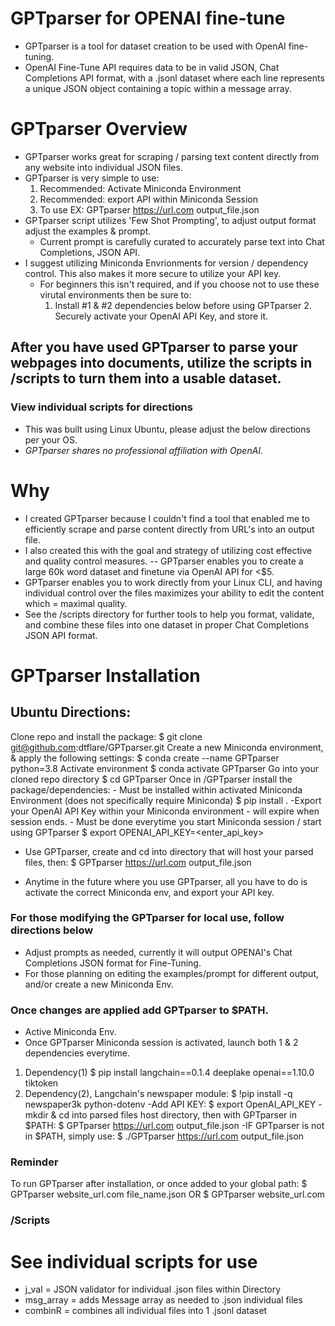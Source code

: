 # GPTparser for OPENAI fine-tune #
- GPTparser is a tool for dataset creation to be used with OpenAI fine-tuning.
- OpenAI Fine-Tune API requires data to be in valid JSON, Chat Completions API format, with a .jsonl dataset where each line represents a unique JSON object containing a topic within a message array.

# GPTparser Overview #
- GPTparser works great for scraping / parsing text content directly from any website into individual JSON files.
- GPTparser is very simple to use:
	1. Recommended: Activate Miniconda Environment
	2. Recommended: export API within Miniconda Session
	3. To use EX: GPTparser https://url.com output_file.json
- GPTparser script utilizes 'Few Shot Prompting', to adjust output format adjust the examples & prompt.
	- Current prompt is carefully curated to accurately parse text into Chat Completions, JSON API.
 - I suggest utilizing Miniconda Envrionments for version / dependency control. This also makes it more secure to utilize your API key.
 	- For beginners this isn't required, and if you choose not to use these virutal environments then be sure to:
  		1. Install #1 & #2 dependencies below before using GPTparser
    		2. Securely activate your OpenAI API Key, and store it.


## After you have used GPTparser to parse your webpages into documents, utilize the scripts in /scripts to turn them into a usable dataset. ##
### View individual scripts for directions ###

- This was built using Linux Ubuntu, please adjust the below directions per your OS.
- *GPTparser shares no professional affiliation with OpenAI.*

# Why #
- I created GPTparser because I couldn't find a tool that enabled me to efficiently scrape and parse content directly from URL's into an output file.
- I also created this with the goal and strategy of utilizing cost effective and quality control measures.
	-- GPTparser enables you to create a large 60k word dataset and finetune via OpenAI API for <$5.
- GPTparser enables you to work directly from your Linux CLI, and having individual control over the files maximizes your ability to edit the content which = maximal quality.
- See the /scripts directory for further tools to help you format, validate, and combine these files into one dataset in proper Chat Completions JSON API format.


# GPTparser Installation #
## Ubuntu Directions: ## 

Clone repo and install the package:
$ git clone git@github.com:dtflare/GPTparser.git
Create a new Miniconda environment, & apply the following settings:
$ conda create --name GPTparser python=3.8
Activate environment
$ conda activate GPTparser
Go into your cloned repo directory
$ cd GPTparser
Once in /GPTparser install the package/dependencies:
	- Must be installed within activated Miniconda Environment (does not specifically require Miniconda)
$ pip install .
-Export your OpenAI API Key within your Miniconda environment - will expire when session ends.
	- Must be done everytime you start Miniconda session / start using GPTparser
$ export OPENAI_API_KEY=<enter_api_key>
- Use GPTparser, create and cd into directory that will host your parsed files, then:
$ GPTparser https://url.com output_file.json

- Anytime in the future where you use GPTparser, all you have to do is activate the correct Miniconda env, and export your API key.



### For those modifying the GPTparser for local use, follow directions below ###
- Adjust prompts as needed, currently it will output OPENAI's Chat Completions JSON format for Fine-Tuning.
- For those planning on editing the examples/prompt for different output, and/or create a new Miniconda Env.

### Once changes are applied add GPTparser to $PATH. ###
- Active Miniconda Env.
- Once GPTparser Miniconda session is activated, launch both 1 & 2 dependencies everytime.
1. Dependency(1)
$ pip install langchain==0.1.4 deeplake openai==1.10.0 tiktoken
2. Dependency(2), Langchain's newspaper module:
$ !pip install -q newspaper3k python-dotenv
-Add API KEY:
$ export OpenAI_API_KEY
-mkdir & cd into parsed files host directory, then with GPTparser in $PATH:
$ GPTparser https://url.com output_file.json
-IF GPTparser is not in $PATH, simply use:
$ ./GPTparser https://url.com output_file.json


 
 
### Reminder ###
To run GPTparser after installation, or once added to your global path:
$ GPTparser website_url.com file_name.json
OR
$ GPTparser website_url.com

### /Scripts ###
# See individual scripts for use #
- j_val = JSON validator for individual .json files within Directory
- msg_array = adds Message array as needed to .json individual files
- combinR = combines all individual files into 1 .jsonl dataset
